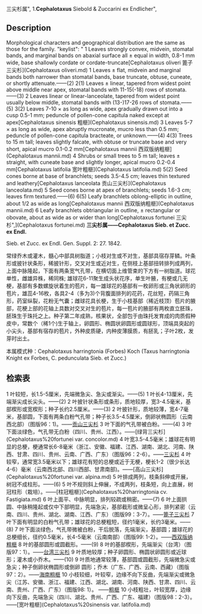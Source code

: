 三尖杉属",
1.**Cephalotaxus** Siebold & Zuccarini ex Endlicher",

## Description
Morphological characters and geographical distribution are the same as those for the family.
  "keylist": "
1 Leaves strongly convex, midvein, stomatal bands, and marginal bands on abaxial surface all ± equal in width, 0.8-1 mm wide, base shallowly cordate or cordate-truncate[Cephalotaxus oliveri 篦子三尖杉](Cephalotaxus oliveri.md)
1 Leaves ± flat, midvein and marginal bands both narrower than stomatal bands, base truncate, obtuse, cuneate, or shortly attenuate.——(2)
2(1) Leaves ± linear, tapered from widest point above middle near apex, stomatal bands with 11-15(-18) rows of stomata.——(3)
2 Leaves linear or linear-lanceolate, tapered from widest point usually below middle, stomatal bands with (13-)17-26 rows of stomata.——(5)
3(2) Leaves 7-10 × as long as wide, apex gradually drawn out into a cusp 0.5-1 mm; peduncle of pollen-cone capitula naked except at apex[Cephalotaxus sinensis 粗榧](Cephalotaxus sinensis.md)
3 Leaves 5-7 × as long as wide, apex abruptly mucronate, mucro less than 0.5 mm; peduncle of pollen-cone capitula bracteate, or unknown.——(4)
4(3) Trees to 15 m tall; leaves slightly falcate, with obtuse or truncate base and very short, apical mucro 0.1-0.2 mm[Cephalotaxus mannii 西双版纳粗榧](Cephalotaxus mannii.md)
4 Shrubs or small trees to 5 m tall; leaves ± straight, with cuneate base and slightly longer, apical mucro 0.2-0.4 mm[Cephalotaxus latifolia 宽叶粗榧](Cephalotaxus latifolia.md)
5(2) Seed cones borne at base of branchlets; seeds 3.5-4.5 cm; leaves thin textured and leathery[Cephalotaxus lanceolata 贡山三尖杉](Cephalotaxus lanceolata.md)
5 Seed cones borne at apex of branchlets; seeds 1.6-3 cm; leaves firm textured.——(6)
6(5) Leafy branchlets oblong-elliptic in outline, about 1/2 as wide as long[Cephalotaxus mannii 西双版纳粗榧](Cephalotaxus mannii.md)
6 Leafy branchlets obtriangular in outline, ± rectangular or obovate, about as wide as or wider than long[Cephalotaxus fortunei 三尖杉",](Cephalotaxus fortunei.md)
**三尖杉属——Cephalotaxus Sieb. et Zucc. ex Endl.**

Sieb. et Zucc. ex Endl. Gen. Suppl. 2: 27. 1842.

常绿乔木或灌木，髓心中部具树脂道；小枝对生或不对生，基部具宿存芽鳞。叶条形或披针状条形，稀披针形，交叉对生或近对生，在侧枝上基部扭转排列成两列，上面中脉隆起，下面有两条宽气孔带，在横切面上维管束的下方有一树脂道。球花单性，雌雄异株，稀同株; 雄球花6-11聚生成头状花序，单生叶腋，有梗或几无梗，基部有多数螺旋状着生的苞片，每一雄球花的基部有一枚卵形或三角状卵形的苞片，雄蕊4-16枚，各具2-4（多为3)个背腹面排列的花药，花丝短，药隔三角形，药室纵裂，花粉无气囊；雌球花具长梗，生于小枝基部（稀近枝顶）苞片的腋部，花梗上部的花轴上具数对交叉对生的苞片，每一苞片的腋部有两枚直立胚珠，胚珠生于珠托之上。种子第二年成熟，核果状，全部包于由珠托发育成的肉质假种皮中，常数个（稀1个)生于轴上，卵圆形、椭圆状卵圆形或圆球形，顶端具突起的小尖头，基部有宿存的苞片，外种皮质硬，内种皮薄膜质，有胚乳；子叶2枚，发芽时出土。

本属模式种：Cephalotaxus harringtonia (Forbes) Koch (Taxus harringtonia Knight ex Forbes, C. pedunculata Sieb. et Zucc.)

## 检索表

1 叶较短，长1.5-5厘米，先端微急尖、急尖或渐尖。——(5)
1 叶长4-13厘米，先端渐尖成长尖头。——(2)
2 叶披针状条形或条形，质地较厚，宽3-4.5毫米，基部楔形或宽楔形；种子长约2.5厘米。——(3)
2 叶披针形，质地较薄，宽4-7毫米，基部圆，下面有两条白粉气孔带；种子长3.5-4.5厘米，倒卵状椭圆形（云南西北部）（图版96：1)。——[贡山三尖杉](Cephalotaxus%20lanceolata.md)
3 叶下面的气孔带被白粉。——(4)
3 叶下面淡绿色，气孔带无白粉（四川、贵州、江西）。——[绿背三尖杉](Cephalotaxus%20fortunei var. concolor.md)
4 叶宽3.5-4.5毫米；雄球花有明显的总梗，梗通常长6-8毫米（浙江、安徽、福建、江西、湖南、湖北、河南、陕西、甘肃、四川、贵州、云南、广西、广东）（图版96：2-6）。——[三尖杉](Cephalotaxus%20fortunei.md)
4 叶较窄，通常宽3.5毫米以下；雄球花有短的总梗或近于无梗，梗长1-2（很少长达4-6）毫米（云南西北部、四川西部、甘肃南部)。——[高山三尖杉](Cephalotaxus%20fortunei var. alpina.md)
5 叶排成两列，枝条斜伸或开展，树冠不成柱形。——(6)
5 叶不规则斜上伸展，不成两列，枝条短，向上直展，树冠柱形（栽培）。——[柱冠粗榧](Cephalotaxus%20harringtonia cv. Fastigiata.md)
6 叶上面平、中脉明显，排列较疏或稍密。——(7)
6 叶上面拱圆、中脉稍隆起或仅中下部明显，先端急尖，基部截形或微呈心形，排列紧密（云南、四川、贵州、湖北、湖南、江西、广东）（图版99：3-7）。——[篦子三尖杉](Cephalotaxus%20oliveri.md)
7 叶下面有明显的白粉气孔带；雄球花的总梗粗短，径约1毫米，长约3毫米。——(8)
7 叶下面淡绿色，气孔带微被白粉，干后脱落，先端渐尖，基部圆；雄球花的总梗细长，径约0.5毫米，长4-5毫米（云南南部）（图版99: 1-2）。——[西双版纳粗榧](Cephalotaxus%20mannii.md)
8 叶的基部圆形或圆截形。——(9)
8 叶的基部楔形，先端渐尖（台湾）（图版97：1）。——[台湾三尖杉](Cephalotaxus%20wilsoniana.md)
9 叶质地较厚；种子卵圆形、椭圆状卵圆形或近球形；灌木或小乔木。——(10)
9 叶质地通常较薄，基部圆或圆截形，先端微急尖或急尖；种子倒卵状椭圆形或倒卵 圆形；乔木（广东、广西、云南、西藏）（图版97：2）。——[海南粗榧](Cephalotaxus%20hainanensis.md)
10 小枝较细，叶较窄，边缘不向下反曲，先端渐尖或微急尖（江苏、安徽、浙江、福建、江西、湖北、湖南、河南、陕西、甘肃、四川、云南、贵州、广西、广东）（图版98: 1）。 ——[粗榧](Cephalotaxus%20sinensis.md)
10 小枝粗壮，叶较宽厚，边缘向下反曲，先端急尖（四川、湖北、贵州、广西、广东、福建）（图版98：2-3）。——[宽叶粗榧](Cephalotaxus%20sinensis var. latifolia.md)
